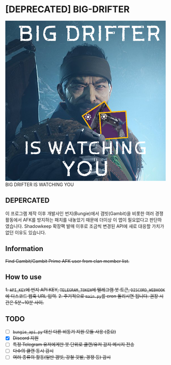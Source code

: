 # [DEPRECATED] BIG-DRIFTER
![DRIFTER](DRIFTER.png)
BIG DRIFTER IS WATCHING YOU

## **DEPERCATED**
이 프로그램 제작 이후 개발사인 번지(Bungie)에서 갬빗(Gambit)을 비롯한 여러 경쟁 활동에서 AFK를 방지하는 패치를 내놓았기 때문에 더이상 이 앱이 필요없다고 판단하였습니다. Shadowkeep 확장팩 발매 이후로 조금씩 변경된 API에 새로 대응할 가치가 없던 이유도 있습니다.

## Information
~~Find Gambit/Gambit Prime AFK user from clan member list.~~

## How to use
~~1. `API_KEY`에 번지 API KEY, `TELEGRAM_TOKEN`에 텔레그램 봇 토큰, `DISCORD_WEBHOOK`에 디스코드 웹훅 URL 입력.~~
~~2. 주기적으로 `main.py`를 cron 돌리시면 됩니다. 권장 시간은 5분~10분 사이.~~

## TODO
- [ ] ~~`bungie_api.py` 대신 다른 비동기 지원 모듈 사용 (중요)~~
- [x] ~~Discord 지원~~
- [ ] ~~특정 Telegram 유저에게만 봇 단위로 클랜/유저 감지 메시지 전송~~
- [ ] ~~다수의 클랜 동시 감시~~
- [ ] ~~여러 종류의 활동(일반 갬빗, 강철 깃발, 경쟁 등) 감시~~
